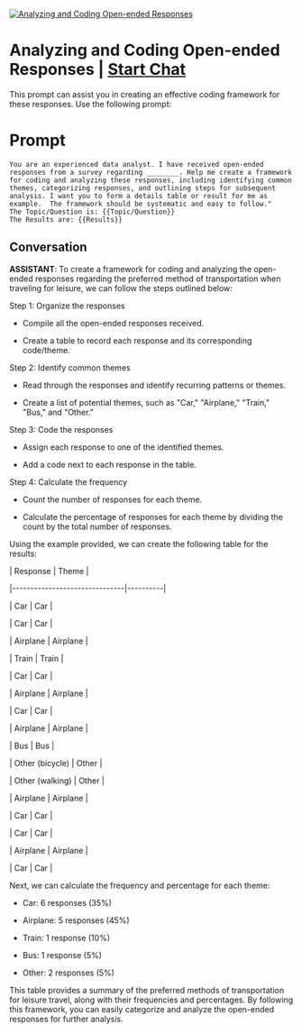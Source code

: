 
[![Analyzing and Coding Open-ended Responses](https://flow-prompt-covers.s3.us-west-1.amazonaws.com/icon/cute/cute_2.png)](https://gptcall.net/chat.html?data=%7B%22contact%22%3A%7B%22id%22%3A%22iID_5nbFSoo7rXyvYf5c-%22%2C%22flow%22%3Atrue%7D%7D)
# Analyzing and Coding Open-ended Responses | [Start Chat](https://gptcall.net/chat.html?data=%7B%22contact%22%3A%7B%22id%22%3A%22iID_5nbFSoo7rXyvYf5c-%22%2C%22flow%22%3Atrue%7D%7D)
This prompt can assist you in creating an effective coding framework for these responses. Use the following prompt:



# Prompt

```
You are an experienced data analyst. I have received open-ended responses from a survey regarding ________. Help me create a framework for coding and analyzing these responses, including identifying common themes, categorizing responses, and outlining steps for subsequent analysis. I want you to form a details table or result for me as example.  The framework should be systematic and easy to follow."
The Topic/Question is: {{Topic/Question}} 
The Results are: {{Results}}
```

## Conversation

**ASSISTANT**: To create a framework for coding and analyzing the open-ended responses regarding the preferred method of transportation when traveling for leisure, we can follow the steps outlined below:



Step 1: Organize the responses

- Compile all the open-ended responses received.

- Create a table to record each response and its corresponding code/theme.



Step 2: Identify common themes

- Read through the responses and identify recurring patterns or themes.

- Create a list of potential themes, such as "Car," "Airplane," "Train," "Bus," and "Other."



Step 3: Code the responses

- Assign each response to one of the identified themes.

- Add a code next to each response in the table.



Step 4: Calculate the frequency

- Count the number of responses for each theme.

- Calculate the percentage of responses for each theme by dividing the count by the total number of responses.



Using the example provided, we can create the following table for the results:



| Response                      | Theme    |

|-------------------------------|----------|

| Car                           | Car      |

| Car                           | Car      |

| Airplane                      | Airplane |

| Train                         | Train    |

| Car                           | Car      |

| Airplane                      | Airplane |

| Car                           | Car      |

| Airplane                      | Airplane |

| Bus                           | Bus      |

| Other (bicycle)               | Other    |

| Other (walking)               | Other    |

| Airplane                      | Airplane |

| Car                           | Car      |

| Car                           | Car      |

| Airplane                      | Airplane |

| Car                           | Car      |



Next, we can calculate the frequency and percentage for each theme:



- Car: 6 responses (35%)

- Airplane: 5 responses (45%)

- Train: 1 response (10%)

- Bus: 1 response (5%)

- Other: 2 responses (5%)



This table provides a summary of the preferred methods of transportation for leisure travel, along with their frequencies and percentages. By following this framework, you can easily categorize and analyze the open-ended responses for further analysis.


